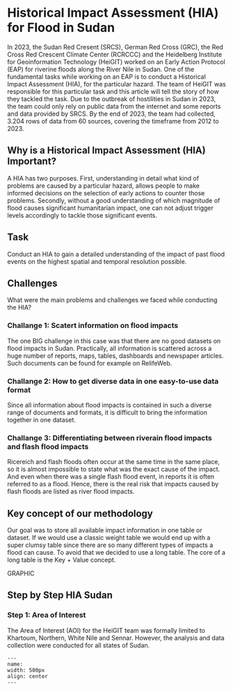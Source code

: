 # Historical Impact Assessment (HIA) for Flood in Sudan
In 2023, the Sudan Red Cresent (SRCS), German Red Cross (GRC),  the Red Cross Red Crescent Climate Center (RCRCCC) and the Heidelberg Institute for Geoinformation Technology (HeiGIT) worked on an Early Action Protocol (EAP) for riverine floods along the River Nile in Sudan.
One of the fundamental tasks while working on an EAP is to conduct a Historical Impact Assessment (HIA), for the particular hazard. The team of HeiGIT was responsible for this particular task and this article will tell the story of how they tackled the task.
Due to the outbreak of hostilities in Sudan in 2023, the team could only rely on public data from the internet and some reports and data provided by SRCS.
By the end of 2023, the team had collected, 3.204 rows of data from 60 sources, covering the timeframe from 2012 to 2023.

## Why is a Historical Impact Assessment (HIA) Important?
A HIA has two purposes. First, understanding in detail what kind of problems are caused by a particular hazard, allows people to make informed decisions on the selection of early actions to counter those problems.
Secondly, without a good understanding of which magnitude of flood causes significant humanitarian impact, one can not adjust trigger levels accordingly to tackle those significant events.

## Task
Conduct an HIA to gain a detailed understanding of the impact of past flood events on the highest spatial and temporal resolution possible.

## Challenges

What were the main problems and challenges we faced while conducting the HIA?

### Challange 1: Scatert information on flood impacts
The one BIG challenge in this case was that there are no good datasets on flood impacts in Sudan. Practically, all information is scattered across a huge number of reports, maps, tables, dashboards and newspaper articles. Such documents can be found for example on RelifeWeb.
### Challange 2: How to get diverse data in one easy-to-use data format
Since all information about flood impacts is contained in such a diverse range of documents and formats, it is difficult to bring the information together in one dataset.
### Challange 3: Differentiating between riverain flood impacts and flash flood impacts
Ricereich and flash floods often occur at the same time in the same place, so it is almost impossible to state what was the exact cause of the impact. 
And even when there was a single flash flood event, in reports it is often referred to as a flood. Hence, there is the real risk that impacts caused by flash floods are listed as river flood impacts.
## Key concept of our methodology
Our goal was to store all available impact information in one table or dataset. If we would use a classic weight table we would end up with a super clumsy table since there are so many different types of impacts a flood can cause. To avoid that we decided to use a long table.
The core of a long table is the Key + Value concept. 

GRAPHIC

## Step by Step HIA Sudan

### Step 1: Area of Interest
The Area of Interest (AOI) for the HeiGIT team was formally limited to Khartoum, Northern, White Nile and Sennar. However, the analysis and data collection were conducted for all states of Sudan.


```{figure} /fig/Sudan_AOI_HIA.jpg
---
name: 
width: 500px
align: center
---
```


